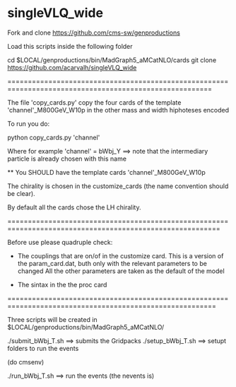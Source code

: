 # singleVLQ_wide

Fork and clone https://github.com/cms-sw/genproductions

Load this scripts inside the following folder

cd  $LOCAL/genproductions/bin/MadGraph5_aMCatNLO/cards
git clone https://github.com/acarvalh/singleVLQ_wide

========================================================================================================

The file 'copy_cards.py' copy the four cards of the template 'channel'_M800GeV_W10p in the other mass and width hiphoteses encoded

To run you do: 

python copy_cards.py 'channel' 

Where for example  'channel' = bWbj_Y ==> note that the intermediary particle is already chosen with this name

** You SHOULD have the template cards 'channel'_M800GeV_W10p 

The chirality is chosen in the customize_cards (the name convention should be clear). 

By default all the cards chose the LH chirality. 

==========================================================================================================

Before use please quadruple check:

 - The couplings that are on/of in the customize card. 
   This is a version of the param_card.dat, buth only with the relevant parameters to be changed
   All the other parameters are taken as the default of the model 

 - The sintax in the the proc card

=========================================================================================================

Three scripts will be created in $LOCAL/genproductions/bin/MadGraph5_aMCatNLO/

./submit_bWbj_T.sh ==> submits the Gridpacks
./setup_bWbj_T.sh ==> setupt folders to run the events

(do cmsenv)

./run_bWbj_T.sh ==> run the events (the nevents is) 
